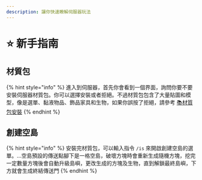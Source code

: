 ```yaml
---
description: 讓你快速瞭解伺服器玩法
---
```


# ⭐ 新手指南

## 材質包

{% hint style="info" %}
進入到伺服器，首先你會看到一個界面，詢問你要不要安裝伺服器材質包。你可以選擇安裝或者拒絕。不過材質包包含了大量貼圖和模型，像是選單、黏液物品、飾品家具和生物，如果你誤按了拒絕，請參考 [📚材質包安裝](https://app.gitbook.com/o/R1dYLXr0UQ8oAiAvvp50/s/8clkdzHJEVeM7cu2b24A/\~/changes/97/homepage/resourcepack-install)
{% endhint %}



## 創建空島

{% hint style="info" %}
安裝完材質包，可以輸入指令 `/is` 來開啟創建空島的選單。...空島預設的傳送點腳下是一格空島，破壞方塊時會重新生成隨機方塊，挖完一定數量方塊後會自動升級島嶼，更改生成的方塊及生物，直到解鎖最終島嶼，下方就會生成終結傳送門
{% endhint %}

